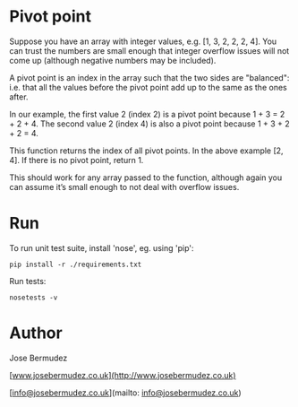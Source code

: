 # Pivot point

Suppose you have an array with integer values, e.g. [1, 3, 2, ­2, 2, 4]. You can trust the numbers are small enough that integer overflow issues will not come up (although negative numbers may be included).

A pivot point is an index in the array such that the two sides are "balanced": i.e. that all the values before the pivot point add up to the same as the ones after.

In our example, the first value 2 (index 2) is a pivot point because 1 + 3 = ­2 + 2 + 4. The second value 2 (index 4) is also a pivot point because 1 + 3 + 2 + ­2 = 4.

This function returns the index of all pivot points. In the above example [2, 4]. If there is no pivot point, return ­1.

This should work for any array passed to the function, although again you can assume it’s small enough to not deal with overflow issues.

# Run
To run unit test suite, install 'nose', eg. using 'pip': 

    pip install -r ./requirements.txt
    
Run tests:

    nosetests -v

# Author
Jose Bermudez

[www.josebermudez.co.uk](http://www.josebermudez.co.uk)

[info@josebermudez.co.uk](mailto: info@josebermudez.co.uk)
